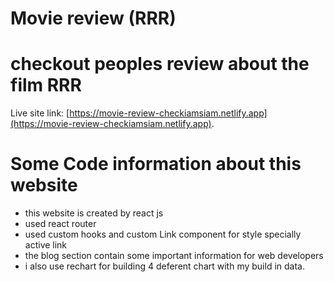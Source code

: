 # Movie review (RRR)

# checkout peoples review about the film RRR

Live site link: [https://movie-review-checkiamsiam.netlify.app](https://movie-review-checkiamsiam.netlify.app).

# Some Code information about this website

- this website is created by react js
- used react router
- used custom hooks and custom Link component for style specially active link
- the blog section contain some important information for web developers
- i also use rechart for building 4 deferent chart with my build in data.
